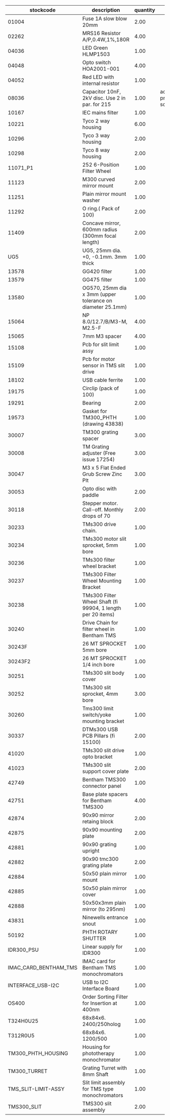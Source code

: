 |stockcode|description|quantity|location|
|---------|-----------|--------|--------|
|01004|Fuse 1A slow blow 20mm|2.00||
|02262|MRS16 Resistor A/P,0.4W,1%,180R|4.00||
|04036|LED Green HLMP1503|1.00||
|04048|Opto switch  HOA2001-001|4.00||
|04052|Red LED with internal resistor|1.00||
|08036|Capacitor 10nF, 2kV disc. Use 2 in par. for 215|1.00|across proportional solenoid|
|10167|IEC mains filter|1.00||
|10221|Tyco 2 way housing|6.00||
|10296|Tyco 3 way housing|2.00||
|10298|Tyco 8 way housing|2.00||
|11071_P1|252 6-Position Filter Wheel|1.00||
|11123|M300 curved mirror mount|2.00||
|11251|Plain mirror mount washer|1.00||
|11292|O ring.( Pack of 100)|2.00||
|11409|Concave mirror, 600mm radius (300mm focal length)|2.00||
|UG5|UG5, 25mm dia. +0, -0.1mm. 3mm thick|1.00||
|13578|GG420 filter|1.00||
|13579|GG475 filter|1.00||
|13580|OG570, 25mm dia x 3mm (upper tolerance on diameter 25.1mm)|1.00||
|15064|NP 8.0/12.7/B/M3-M, M2.5-F|4.00||
|15065|7mm M3 spacer|4.00||
|15108|Pcb for slit limit assy|1.00||
|15109|Pcb for motor sensor in TMS slit drive|1.00||
|18102|USB cable ferrite|1.00||
|19175|Circlip (pack of 100)|1.00||
|19291|Bearing|2.00||
|19573|Gasket for TM300_PHTH (drawing 43838)|1.00||
|30007|TM300 grating spacer|3.00||
|30008|TM Grating adjuster (Free issue 17254)|3.00||
|30047|M3 x 5 Flat Ended Grub Screw Zinc Plt|3.00||
|30053|Opto disc with paddle|2.00||
|30118|Stepper motor.  Call-off.  Monthly drops of 70|2.00||
|30233|TMs300 drive chain.|1.00||
|30234|TMs300 motor slit sprocket, 5mm bore|1.00||
|30236|TMs300 filter wheel bracket|1.00||
|30237|TMs300 Filter Wheel Mounting Bracket|1.00||
|30238|TMs300 Filter Wheel Shaft (fi 99904, 1 length per 20 items)|1.00||
|30240|Drive Chain for filter wheel in Bentham TMS|1.00||
|30243F|26 MT SPROCKET 5mm bore|1.00||
|30243F2|26 MT SPROCKET 1/4 inch bore|1.00||
|30251|TMs300 slit body cover|1.00||
|30252|TMs300 slit sprocket, 4mm bore|3.00||
|30260|Tms300 limit switch/yoke mounting bracket|1.00||
|30337|DTMs300 USB PCB Pillars (fi 15100)|2.00||
|41020|TMs300 slit drive opto bracket|1.00||
|41023|TMs300 slit support cover plate|2.00||
|42749|Bentham TMS300 connector panel|1.00||
|42751|Base plate spacers for Bentham TMS300|4.00||
|42874|90x90 mirror retaing block|2.00||
|42875|90x90 mounting plate|2.00||
|42881|90x90 grating upright|1.00||
|42882|90x90 tmc300 grating plate|2.00||
|42884|50x50 plain mirror mount|1.00||
|42885|50x50 plain mirror cover|1.00||
|42888|50x50x3mm plain mirror (to 295nm)|1.00||
|43831|Ninewells entrance snout|1.00||
|50192|PHTH ROTARY SHUTTER|1.00||
|IDR300_PSU|Linear supply for IDR300|1.00||
|IMAC_CARD_BENTHAM_TMS|IMAC card for Bentham TMS monochromators|1.00||
|INTERFACE_USB-I2C|USB to I2C Interface Board|1.00||
|OS400|Order Sorting Filter for Insertion at 400nm|1.00||
|T324H0U25|68x84x6. 2400/250holog|1.00||
|T312R0U5|68x84x6. 1200/500|1.00||
|TM300_PHTH_HOUSING|Housing for phototherapy monochromator|1.00||
|TM300_TURRET|Grating Turret with 8mm Shaft|1.00||
|TMS_SLIT-LIMIT-ASSY|Slit limit assembly for TMS type monochromators|1.00||
|TMS300_SLIT|TMS300 slit assembly|2.00||
